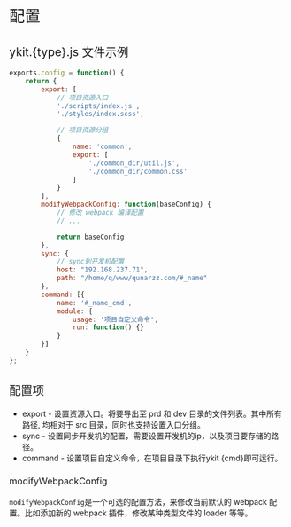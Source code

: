 <h1 style="font-weight: normal"> 配置 </h1>

<h2 style="font-weight: normal"> ykit.{type}.js 文件示例 </h2>

```js
exports.config = function() {
    return {
        export: [
            // 项目资源入口
            './scripts/index.js',
            './styles/index.scss',

            // 项目资源分组
            {
                name: 'common',
                export: [
                    './common_dir/util.js',
                    './common_dir/common.css'
                ]
            }
        ],
        modifyWebpackConfig: function(baseConfig) {
            // 修改 webpack 编译配置
            // ...

            return baseConfig
        },
        sync: {
            // sync到开发机配置
            host: "192.168.237.71",
            path: "/home/q/www/qunarzz.com/#_name"
        },
        command: [{
            name: '#_name_cmd',
            module: {
                usage: '项目自定义命令',
                run: function() {}
            }
        }]
    }
};

```

<h2 style="font-weight: normal"> 配置项 </h2>

- export - 设置资源入口。将要导出至 prd 和 dev 目录的文件列表。其中所有路径, 均相对于 src 目录，同时也支持设置入口分组。
- sync - 设置同步开发机的配置，需要设置开发机的ip，以及项目要存储的路径。
- command - 设置项目自定义命令，在项目目录下执行ykit {cmd}即可运行。

<h3 style="font-weight: normal"> modifyWebpackConfig </h3>

`modifyWebpackConfig`是一个可选的配置方法，来修改当前默认的 webpack 配置。比如添加新的 webpack 插件，修改某种类型文件的 loader 等等。

[1]: https://webpack.github.io/docs/configuration.html
